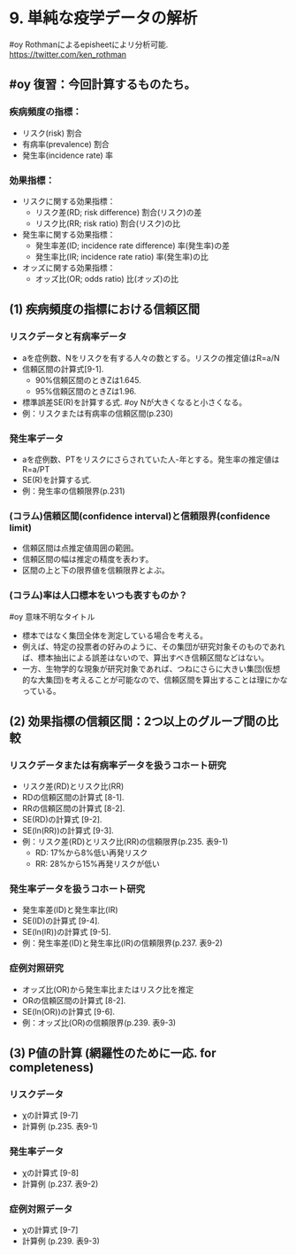 # 9. 単純な疫学データの解析

#oy Rothmanによるepisheetによリ分析可能.　https://twitter.com/ken_rothman

## #oy 復習：今回計算するものたち。

### 疾病頻度の指標：
* リスク(risk) 					割合
* 有病率(prevalence)				割合	
* 発生率(incidence rate)				率

### 効果指標：
* リスクに関する効果指標：
	* リスク差(RD; risk difference)	割合(リスク)の差
	* リスク比(RR; risk ratio)		割合(リスク)の比
* 発生率に関する効果指標：
	* 発生率差(ID; incidence rate difference)	率(発生率)の差
	* 発生率比(IR; incidence rate ratio)	率(発生率)の比
* オッズに関する効果指標：
	* オッズ比(OR; odds ratio)		比(オッズ)の比

## (1) 疾病頻度の指標における信頼区間
### リスクデータと有病率データ
* aを症例数、Nをリスクを有する人々の数とする。リスクの推定値はR=a/N
* 信頼区間の計算式[9-1].
	* 90%信頼区間のときZは1.645. 
	* 95%信頼区間のときZは1.96. 
* 標準誤差SE(R)を計算する式. #oy Nが大きくなると小さくなる。
* 例：リスクまたは有病率の信頼区間(p.230)
### 発生率データ
* aを症例数、PTをリスクにさらされていた人-年とする。発生率の推定値はR=a/PT
* SE(R)を計算する式.
* 例：発生率の信頼限界(p.231)
### (コラム)信頼区間(confidence interval)と信頼限界(confidence limit)
* 信頼区間は点推定値周囲の範囲。
* 信頼区間の幅は推定の精度を表わす。
* 区間の上と下の限界値を信頼限界とよぶ。

### (コラム)率は人口標本をいつも表すものか？ 

#oy 意味不明なタイトル

* 標本ではなく集団全体を測定している場合を考える。
* 例えば、特定の投票者の好みのように、その集団が研究対象そのものであれば、標本抽出による誤差はないので、算出すべき信頼区間などはない。
* 一方、生物学的な現象が研究対象であれば、つねにさらに大きい集団(仮想的な大集団)を考えることが可能なので、信頼区間を算出することは理にかなっている。

## (2) 効果指標の信頼区間：2つ以上のグループ間の比較

### リスクデータまたは有病率データを扱うコホート研究
* リスク差(RD)とリスク比(RR)
* RDの信頼区間の計算式	[8-1].
* RRの信頼区間の計算式	[8-2].
* SE(RD)の計算式	[9-2]. 
* SE(ln(RR))の計算式	[9-3].
* 例：リスク差(RD)とリスク比(RR)の信頼限界(p.235. 表9-1)
	* RD: 17%から8%低い再発リスク
	* RR: 28%から15%再発リスクが低い

### 発生率データを扱うコホート研究
* 発生率差(ID)と発生率比(IR)
* SE(ID)の計算式	[9-4].
* SE(ln(IR))の計算式	[9-5].
* 例：発生率差(ID)と発生率比(IR)の信頼限界(p.237. 表9-2)

### 症例対照研究
* オッズ比(OR)から発生率比またはリスク比を推定
* ORの信頼区間の計算式	[8-2].
* SE(ln(OR))の計算式	[9-6].
* 例：オッズ比(OR)の信頼限界(p.239. 表9-3)

## (3) P値の計算 (網羅性のために一応. for completeness)
### リスクデータ
* χの計算式		[9-7]
* 計算例			(p.235. 表9-1)
### 発生率データ
* χの計算式		[9-8]
* 計算例			(p.237. 表9-2)
### 症例対照データ
* χの計算式		[9-7]
* 計算例			(p.239. 表9-3)
